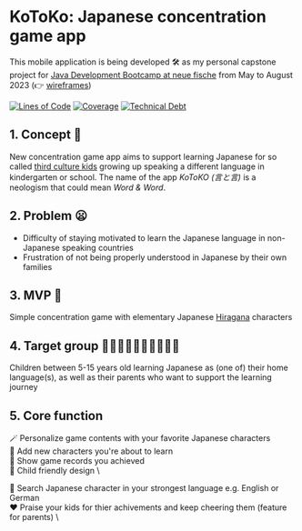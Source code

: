 
#  KoToKo: Japanese concentration game app
This mobile application is being developed 🛠️ as my personal capstone project for [Java Development Bootcamp at neue fische](https://www.neuefische.de/en/bootcamp/java-development) from May to August 2023  (👉 [wireframes](https://miro.com/welcomeonboard/YkJuNENQOTJNSWRZOXoxc1VTaFhiU1ROdWFMZ3BVcDRkNHU2cVBpOVZKYTc4ZDdQQlhCbG1scUxFa3pMM3VrTnwzNDU4NzY0NTMwNDIwNjEzNjk4fDI=?share_link_id=392514367312))

[![Lines of Code](https://sonarcloud.io/api/project_badges/measure?project=kohei-s_kotoko-concentration-app-frontend&metric=ncloc)](https://sonarcloud.io/summary/new_code?id=kohei-s_kotoko-concentration-app-frontend) [![Coverage](https://sonarcloud.io/api/project_badges/measure?project=kohei-s_kotoko-concentration-app-frontend&metric=coverage)](https://sonarcloud.io/summary/new_code?id=kohei-s_kotoko-concentration-app-frontend) [![Technical Debt](https://sonarcloud.io/api/project_badges/measure?project=kohei-s_kotoko-concentration-app-frontend&metric=sqale_index)](https://sonarcloud.io/summary/new_code?id=kohei-s_kotoko-concentration-app-frontend)
## 1. Concept 📱
New concentration game app aims to support learning Japanese for so called [third culture kids](https://en.wikipedia.org/wiki/Third_culture_kid) growing up speaking a different language in kindergarten or school. The name of the app *KoToKO (言と言)* is a neologism that could mean *Word & Word*.
## 2. Problem 😦
- Difficulty of staying motivated to learn the Japanese language in non-Japanese speaking countries
- Frustration of not being properly understood in Japanese by their own families
## 3. MVP 💮
Simple concentration game with elementary Japanese [Hiragana](https://en.wikipedia.org/wiki/Hiragana) characters 
## 4. Target group 🧒🏾🧒🏼🧒🏿🧒🏻🧒🏽
Children between 5-15 years old learning Japanese as (one of) their home language(s), as well as their parents who want to support the learning journey
## 5. Core function
  🪄 Personalize game contents with your favorite Japanese characters \
  📖 Add new characters you're about to learn \
  🗻 Show game records you achieved \
  🛝 Child friendly design \

  🔎 Search Japanese character in your strongest language e.g. English or German \
  ❤️ Praise your kids for thier achivements and keep cheering them (feature for parents) \
